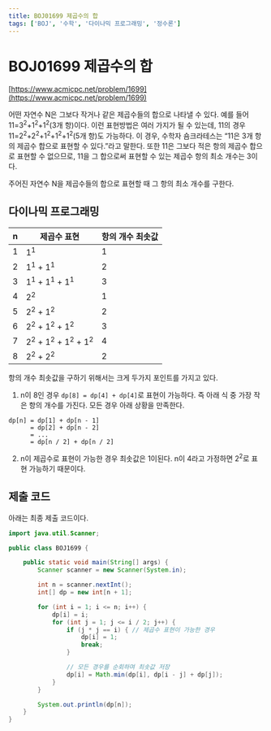 ```yaml
---
title: BOJ01699 제곱수의 합
tags: ['BOJ', '수학', '다이나믹 프로그래밍', '정수론']
---
```


# BOJ01699 제곱수의 합

[https://www.acmicpc.net/problem/1699](https://www.acmicpc.net/problem/1699)

어떤 자연수 N은 그보다 작거나 같은 제곱수들의 합으로 나타낼 수 있다. 예를 들어 11=3<sup>2</sup>+1<sup>2</sup>+1<sup>2</sup>(3개 항)이다. 이런 표현방법은 여러 가지가 될 수 있는데, 11의 경우 11=2<sup>2</sup>+2<sup>2</sup>+1<sup>2</sup>+1<sup>2</sup>+1<sup>2</sup>(5개 항)도 가능하다. 이 경우, 수학자 숌크라테스는 “11은 3개 항의 제곱수 합으로 표현할 수 있다.”라고 말한다. 또한 11은 그보다 적은 항의 제곱수 합으로 표현할 수 없으므로, 11을 그 합으로써 표현할 수 있는 제곱수 항의 최소 개수는 3이다.

주어진 자연수 N을 제곱수들의 합으로 표현할 때 그 항의 최소 개수를 구한다.

## 다이나믹 프로그래밍

|n|제곱수 표현|항의 개수 최솟값|
|---|---|---|
|1|1<sup>1</sup>|1|
|2|1<sup>1</sup> + 1<sup>1</sup>|2|
|3|1<sup>1</sup> + 1<sup>1</sup> + 1<sup>1</sup>|3|
|4|2<sup>2</sup>|1|
|5|2<sup>2</sup> + 1<sup>2</sup>|2|
|6|2<sup>2</sup> + 1<sup>2</sup> + 1<sup>2</sup>|3|
|7|2<sup>2</sup> + 1<sup>2</sup> + 1<sup>2</sup> + 1<sup>2</sup>|4|
|8|2<sup>2</sup> + 2<sup>2</sup>|2|

항의 개수 최솟값을 구하기 위해서는 크게 두가지 포인트를 가지고 있다.


1. n이 8인 경우 `dp[8] = dp[4] + dp[4]`로 표현이 가능하다. 즉 아래 식 중 가장 작은 항의 개수를 가진다. 모든 경우 아래 상황을 만족한다.

```
dp[n] = dp[1] + dp[n - 1]
      = dp[2] + dp[n - 2]
      = ...
      = dp[n / 2] + dp[n / 2]
```

2. n이 제곱수로 표현이 가능한 경우 최솟값은 1이된다. n이 4라고 가정하면 2<sup>2</sup>로 표현 가능하기 때문이다.

## 제출 코드

아래는 최종 제출 코드이다.

```java
import java.util.Scanner;

public class BOJ1699 {

    public static void main(String[] args) {
        Scanner scanner = new Scanner(System.in);

        int n = scanner.nextInt();
        int[] dp = new int[n + 1];

        for (int i = 1; i <= n; i++) {
            dp[i] = i;
            for (int j = 1; j <= i / 2; j++) {
                if (j * j == i) { // 제곱수 표현이 가능한 경우
                    dp[i] = 1;
                    break;
                }

                // 모든 경우를 순회하며 최솟값 저장
                dp[i] = Math.min(dp[i], dp[i - j] + dp[j]); 
            }
        }

        System.out.println(dp[n]);
    }
}
```

<TagLinks />